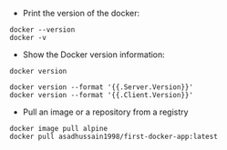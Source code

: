 - Print the version of the docker:
```
docker --version
docker -v
```
- Show the Docker version information:
```
docker version

docker version --format '{{.Server.Version}}'
docker version --format '{{.Client.Version}}'
```
- Pull an image or a repository from a registry
```
docker image pull alpine
docker pull asadhussain1998/first-docker-app:latest
```
